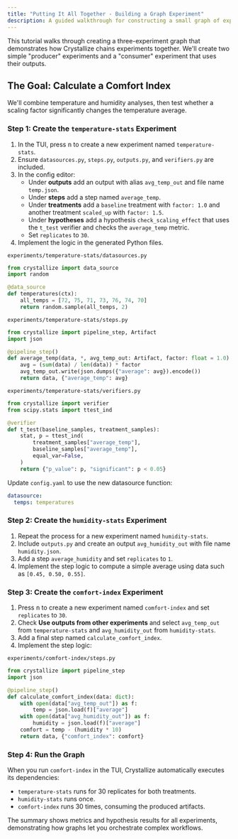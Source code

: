 ```yaml
---
title: "Putting It All Together - Building a Graph Experiment"
description: A guided walkthrough for constructing a small graph of experiments and consuming their outputs.
---
```


This tutorial walks through creating a three-experiment graph that demonstrates how Crystallize chains experiments together. We'll create two simple "producer" experiments and a "consumer" experiment that uses their outputs.

## The Goal: Calculate a Comfort Index
We'll combine temperature and humidity analyses, then test whether a scaling factor significantly changes the temperature average.

### Step 1: Create the `temperature-stats` Experiment
1. In the TUI, press <kbd>n</kbd> to create a new experiment named `temperature-stats`.
2. Ensure `datasources.py`, `steps.py`, `outputs.py`, and `verifiers.py` are included.
3. In the config editor:
   - Under **outputs** add an output with alias `avg_temp_out` and file name `temp.json`.
   - Under **steps** add a step named `average_temp`.
   - Under **treatments** add a `baseline` treatment with `factor: 1.0` and another treatment `scaled_up` with `factor: 1.5`.
   - Under **hypotheses** add a hypothesis `check_scaling_effect` that uses the `t_test` verifier and checks the `average_temp` metric.
   - Set `replicates` to `30`.
4. Implement the logic in the generated Python files.

`experiments/temperature-stats/datasources.py`
```python
from crystallize import data_source
import random

@data_source
def temperatures(ctx):
    all_temps = [72, 75, 71, 73, 76, 74, 70]
    return random.sample(all_temps, 2)
```

`experiments/temperature-stats/steps.py`
```python
from crystallize import pipeline_step, Artifact
import json

@pipeline_step()
def average_temp(data, *, avg_temp_out: Artifact, factor: float = 1.0):
    avg = (sum(data) / len(data)) * factor
    avg_temp_out.write(json.dumps({"average": avg}).encode())
    return data, {"average_temp": avg}
```

`experiments/temperature-stats/verifiers.py`
```python
from crystallize import verifier
from scipy.stats import ttest_ind

@verifier
def t_test(baseline_samples, treatment_samples):
    stat, p = ttest_ind(
        treatment_samples["average_temp"],
        baseline_samples["average_temp"],
        equal_var=False,
    )
    return {"p_value": p, "significant": p < 0.05}
```

Update `config.yaml` to use the new datasource function:
```yaml
datasource:
  temps: temperatures
```

### Step 2: Create the `humidity-stats` Experiment
1. Repeat the process for a new experiment named `humidity-stats`.
2. Include `outputs.py` and create an output `avg_humidity_out` with file name `humidity.json`.
3. Add a step `average_humidity` and set `replicates` to `1`.
4. Implement the step logic to compute a simple average using data such as `[0.45, 0.50, 0.55]`.

### Step 3: Create the `comfort-index` Experiment
1. Press <kbd>n</kbd> to create a new experiment named `comfort-index` and set `replicates` to `30`.
2. Check **Use outputs from other experiments** and select `avg_temp_out` from `temperature-stats` and `avg_humidity_out` from `humidity-stats`.
3. Add a final step named `calculate_comfort_index`.
4. Implement the step logic:

`experiments/comfort-index/steps.py`
```python
from crystallize import pipeline_step
import json

@pipeline_step()
def calculate_comfort_index(data: dict):
    with open(data["avg_temp_out"]) as f:
        temp = json.load(f)["average"]
    with open(data["avg_humidity_out"]) as f:
        humidity = json.load(f)["average"]
    comfort = temp - (humidity * 10)
    return data, {"comfort_index": comfort}
```

### Step 4: Run the Graph
When you run `comfort-index` in the TUI, Crystallize automatically executes its dependencies:
- `temperature-stats` runs for 30 replicates for both treatments.
- `humidity-stats` runs once.
- `comfort-index` runs 30 times, consuming the produced artifacts.

The summary shows metrics and hypothesis results for all experiments, demonstrating how graphs let you orchestrate complex workflows.
